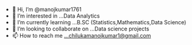 - 👋 Hi, I’m @manojkumar1761
- 👀 I’m interested in ...Data Analytics
- 🌱 I’m currently learning ...B.SC (Statistics,Mathematics,Data Science)
- 💞️ I’m looking to collaborate on ...Data science projects
- 📫 How to reach me ...chilukamanojkumar1@gmail.com

<!---
manojkumar1761/manojkumar1761 is a ✨ special ✨ repository because its `README.md` (this file) appears on your GitHub profile.
You can click the Preview link to take a look at your changes.
--->





































